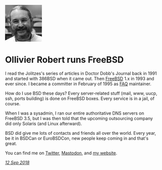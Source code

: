 <p><a href="/" alt="avatar" title="home page"><img src="keltounet.jpeg" class="w3"></a></p>

# Ollivier Robert runs FreeBSD

I read the Jolitzes's series of articles in Doctor Dobb's Journal
back in 1991 and started with 386BSD when it came out.  Then [FreeBSD]
1.x in 1993 and ever since.  I became a committer in February of
1995 as [FAQ] maintainer.

How do I use BSD these days? Every server-related stuff (mail, www,
uucp, ssh, ports building) is done on FreeBSD boxes. Every service
is in a jail, of course.

When I was a sysadmin, I ran our entire authoritative DNS servers
on FreeBSD 3.5, but I was then told that the upcoming outsourcing
company did only Solaris (and Linux afterward).  

BSD did give me lots of contacts and friends all over the world.
Every year, be it in BSDCan or EuroBSDCon, new people keep coming
in and that's great.

You can find me on [Twitter], [Mastodon], and [my website].

[Twitter]: https://twitter.com/Keltounet
[FAQ]: https://www.freebsd.org/faq
[Mastodon]: https://mastodon.social/@keltounet
[my website]: https://www.keltia.net/
[FreeBSD]: https://www.freebsd.org/

_[12 Sep 2018](/raw/people/keltounet.md)_

[OpenBSD]: https://www.openbsd.org/

